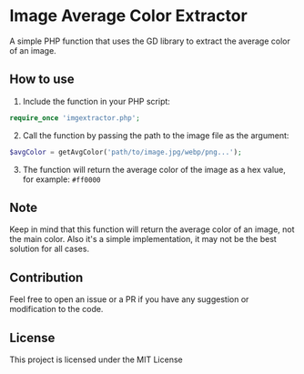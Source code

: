 # Image Average Color Extractor

A simple PHP function that uses the GD library to extract the average color of an image.

## How to use

1. Include the function in your PHP script:
```php
require_once 'imgextractor.php';
```
2. Call the function by passing the path to the image file as the argument:
```php
$avgColor = getAvgColor('path/to/image.jpg/webp/png...');
```
3. The function will return the average color of the image as a hex value, for example: `#ff0000`

## Note
Keep in mind that this function will return the average color of an image, not the main color. Also it's a simple implementation, it may not be the best solution for all cases.

## Contribution

Feel free to open an issue or a PR if you have any suggestion or modification to the code.

## License
This project is licensed under the MIT License
